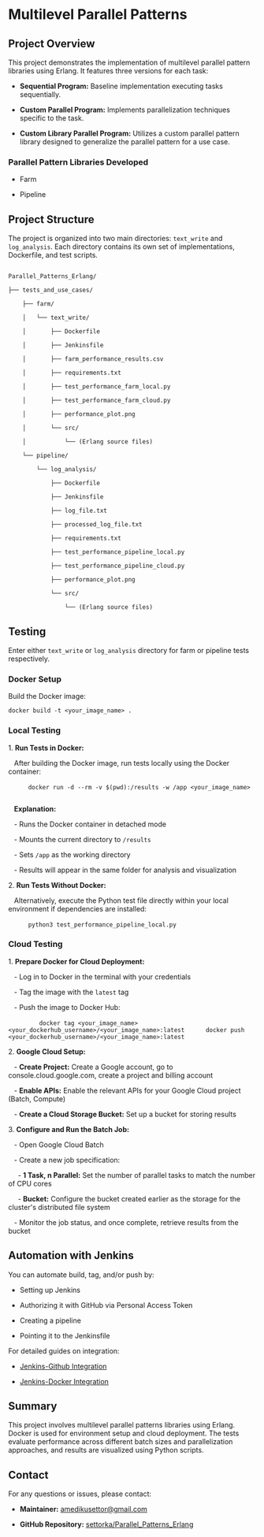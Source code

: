 # Multilevel Parallel Patterns

## Project Overview

This project demonstrates the implementation of multilevel parallel pattern libraries using Erlang. It features three versions for each task:

- **Sequential Program:** Baseline implementation executing tasks sequentially.

- **Custom Parallel Program:** Implements parallelization techniques specific to the task.

- **Custom Library Parallel Program:** Utilizes a custom parallel pattern library designed to generalize the parallel pattern for a use case.

### Parallel Pattern Libraries Developed

- Farm

- Pipeline

## Project Structure

The project is organized into two main directories: `text_write` and `log_analysis`. Each directory contains its own set of implementations, Dockerfile, and test scripts.

```

Parallel_Patterns_Erlang/

├── tests_and_use_cases/

    ├── farm/

    │   └── text_write/

    │       ├── Dockerfile

    │       ├── Jenkinsfile

    │       ├── farm_performance_results.csv

    │       ├── requirements.txt

    │       ├── test_performance_farm_local.py

    │       ├── test_performance_farm_cloud.py

    │       ├── performance_plot.png

    │       └── src/

    │           └── (Erlang source files)

    └── pipeline/

        └── log_analysis/

            ├── Dockerfile

            ├── Jenkinsfile

            ├── log_file.txt

            ├── processed_log_file.txt

            ├── requirements.txt

            ├── test_performance_pipeline_local.py

            ├── test_performance_pipeline_cloud.py

            ├── performance_plot.png

            └── src/

                └── (Erlang source files)

```

## Testing

Enter either `text_write` or `log_analysis` directory for farm or pipeline tests respectively.

### Docker Setup

Build the Docker image:

```
docker build -t <your_image_name> .
```

### Local Testing

1\. **Run Tests in Docker:**

   After building the Docker image, run tests locally using the Docker container:

   ```
   docker run -d --rm -v $(pwd):/results -w /app <your_image_name>
   ```

   **Explanation:**

   - Runs the Docker container in detached mode

   - Mounts the current directory to `/results`

   - Sets `/app` as the working directory

   - Results will appear in the same folder for analysis and visualization

2\. **Run Tests Without Docker:**

   Alternatively, execute the Python test file directly within your local environment if dependencies are installed:

   ```
   python3 test_performance_pipeline_local.py
   ```

### Cloud Testing

1\. **Prepare Docker for Cloud Deployment:**

   - Log in to Docker in the terminal with your credentials

   - Tag the image with the `latest` tag

   - Push the image to Docker Hub:

     ```
     docker tag <your_image_name> <your_dockerhub_username>/<your_image_name>:latest
     docker push <your_dockerhub_username>/<your_image_name>:latest
     ```

2\. **Google Cloud Setup:**

   - **Create Project:** Create a Google account, go to console.cloud.google.com, create a project and billing account

   - **Enable APIs:** Enable the relevant APIs for your Google Cloud project (Batch, Compute)

   - **Create a Cloud Storage Bucket:** Set up a bucket for storing results

3\. **Configure and Run the Batch Job:**

   - Open Google Cloud Batch

   - Create a new job specification:

     - **1 Task, n Parallel:** Set the number of parallel tasks to match the number of CPU cores

     - **Bucket:** Configure the bucket created earlier as the storage for the cluster's distributed file system

   - Monitor the job status, and once complete, retrieve results from the bucket

## Automation with Jenkins

You can automate build, tag, and/or push by:

- Setting up Jenkins

- Authorizing it with GitHub via Personal Access Token

- Creating a pipeline

- Pointing it to the Jenkinsfile

For detailed guides on integration:

- [Jenkins-Github Integration](https://www.youtube.com/watch?v=jSm0YZ-NQAc)

- [Jenkins-Docker Integration](https://www.youtube.com/watch?v=BePJ1bBWk3E&t=908s)

## Summary

This project involves multilevel parallel patterns libraries using Erlang. 
Docker is used for environment setup and cloud deployment. The tests evaluate performance across different batch sizes and parallelization approaches, and results are visualized using Python scripts.

## Contact

For any questions or issues, please contact:

- **Maintainer:** amedikusettor@gmail.com

- **GitHub Repository:** [settorka/Parallel_Patterns_Erlang](https://github.com/settorka/Parallel_Patterns_Erlang)

